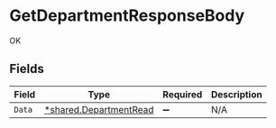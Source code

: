 # GetDepartmentResponseBody

OK


## Fields

| Field                                                           | Type                                                            | Required                                                        | Description                                                     |
| --------------------------------------------------------------- | --------------------------------------------------------------- | --------------------------------------------------------------- | --------------------------------------------------------------- |
| `Data`                                                          | [*shared.DepartmentRead](../../models/shared/departmentread.md) | :heavy_minus_sign:                                              | N/A                                                             |